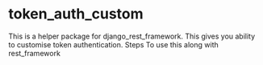# token_auth_custom
This is a helper package for django_rest_framework. This gives you ability to customise token authentication.
Steps To use this along with rest_framework
